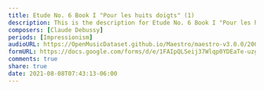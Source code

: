 ```yaml
---
title: Etude No. 6 Book I "Pour les huits doigts" (1)
description: This is the description for Etude No. 6 Book I "Pour les huits doigts" by Claude Debussy
composers: [Claude Debussy]
periods: [Impressionism]
audioURL: https://OpenMusicDataset.github.io/Maestro/maestro-v3.0.0/2008/MIDI-Unprocessed_11_R2_2008_01-05_ORIG_MID--AUDIO_11_R2_2008_wav--2.midi
formURL: https://docs.google.com/forms/d/e/1FAIpQLSeij37Wlqp0YDEaTe-uzg05pfPk1dsDm7-0bYhKn_NpoxnrHg/viewform
comments: true
share: true
date: 2021-08-08T07:43:13-06:00
---
```

